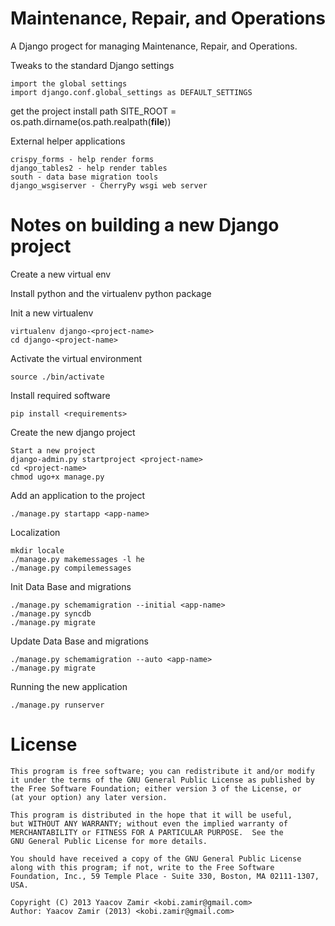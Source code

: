 Maintenance, Repair, and Operations
===================================

A Django progect for managing Maintenance, Repair, and Operations.

Tweaks to the standard Django settings

    import the global settings
    import django.conf.global_settings as DEFAULT_SETTINGS

get the project install path
    SITE_ROOT = os.path.dirname(os.path.realpath(__file__))

External helper applications

    crispy_forms - help render forms
    django_tables2 - help render tables
    south - data base migration tools
    django_wsgiserver - CherryPy wsgi web server

Notes on building a new Django project
======================================

Create a new virtual env

Install python and the virtualenv python package

Init a new virtualenv 

    virtualenv django-<project-name>
    cd django-<project-name>

Activate the virtual environment

    source ./bin/activate

Install required software

    pip install <requirements>

Create the new django project

    Start a new project
    django-admin.py startproject <project-name>
    cd <project-name>
    chmod ugo+x manage.py

Add an application to the project

    ./manage.py startapp <app-name>

Localization

    mkdir locale
    ./manage.py makemessages -l he
    ./manage.py compilemessages

Init Data Base and migrations

    ./manage.py schemamigration --initial <app-name>
    ./manage.py syncdb
    ./manage.py migrate

Update Data Base and migrations

    ./manage.py schemamigration --auto <app-name>
    ./manage.py migrate

Running the new application

    ./manage.py runserver

License
=======

    This program is free software; you can redistribute it and/or modify
    it under the terms of the GNU General Public License as published by
    the Free Software Foundation; either version 3 of the License, or
    (at your option) any later version.

    This program is distributed in the hope that it will be useful,
    but WITHOUT ANY WARRANTY; without even the implied warranty of
    MERCHANTABILITY or FITNESS FOR A PARTICULAR PURPOSE.  See the
    GNU General Public License for more details.

    You should have received a copy of the GNU General Public License
    along with this program; if not, write to the Free Software
    Foundation, Inc., 59 Temple Place - Suite 330, Boston, MA 02111-1307, USA.

    Copyright (C) 2013 Yaacov Zamir <kobi.zamir@gmail.com>
    Author: Yaacov Zamir (2013) <kobi.zamir@gmail.com>
